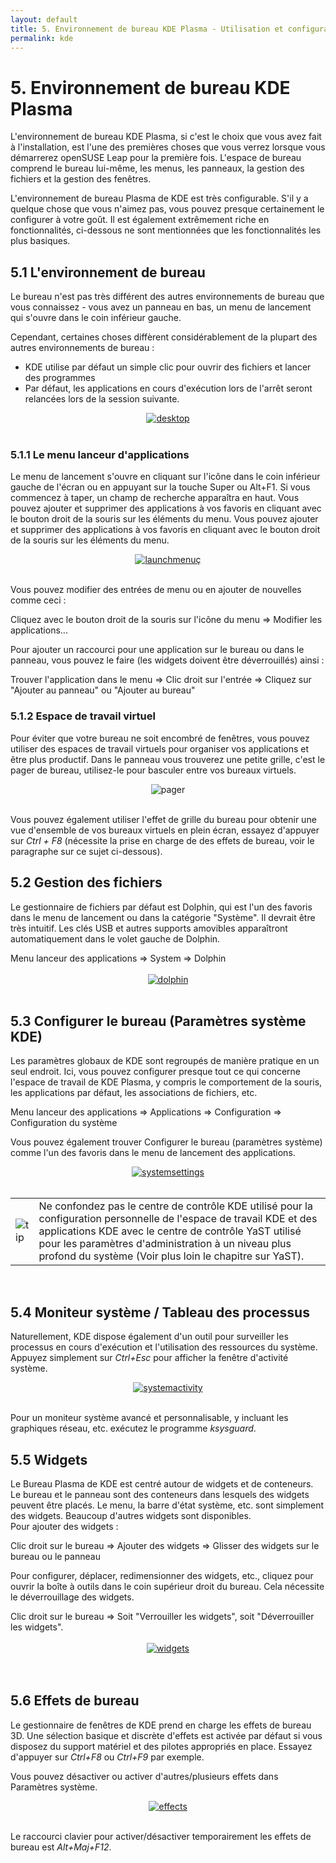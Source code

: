 ```yaml
---
layout: default
title: 5. Environnement de bureau KDE Plasma - Utilisation et configuration de KDE sur ordinateur de bureau ou netbook
permalink: kde
---
```


# 5. Environnement de bureau KDE Plasma

L'environnement de bureau KDE Plasma, si c'est le choix que vous avez fait à l'installation, est l'une des premières choses que vous verrez lorsque vous démarrerez openSUSE Leap pour la première fois. L'espace de bureau comprend le bureau lui-même, les menus, les panneaux, la gestion des fichiers et la gestion des fenêtres.

L'environnement de bureau Plasma de KDE est très configurable. S'il y a quelque chose que vous n'aimez pas, vous pouvez presque certainement le configurer à votre goût. Il est également extrêmement riche en fonctionnalités, ci-dessous ne sont mentionnées que les fonctionnalités les plus basiques.

## 5.1 L'environnement de bureau

Le bureau n'est pas très différent des autres environnements de bureau que vous connaissez - vous avez un panneau en bas, un menu de lancement qui s'ouvre dans le coin inférieur gauche.

Cependant, certaines choses diffèrent considérablement de la plupart des autres environnements de bureau :

- KDE utilise par défaut un simple clic pour ouvrir des fichiers et lancer des programmes
- Par défaut, les applications en cours d'exécution lors de l'arrêt seront relancées lors de la session suivante.

<center><a href="images/screenshots/desktop.png" rel="thumbnail"><img src="images/screenshots/desktopb.png" alt="desktop" class="pic" /></a></center><br />

### 5.1.1 Le menu lanceur d'applications

Le menu de lancement s'ouvre en cliquant sur l'icône dans le coin inférieur gauche de l'écran ou en appuyant sur la touche Super ou Alt+F1. Si vous commencez à taper, un champ de recherche apparaîtra en haut. Vous pouvez ajouter et supprimer des applications à vos favoris en cliquant avec le bouton droit de la souris sur les éléments du menu. Vous pouvez ajouter et supprimer des applications à vos favoris en cliquant avec le bouton droit de la souris sur les éléments du menu.

<center><a href="images/screenshots/launchmenu.png" rel="thumbnail"><img src="images/screenshots/launchmenub.png" alt="launchmenuç" class="pic" /></a></center><br />

Vous pouvez modifier des entrées de menu ou en ajouter de nouvelles comme ceci :

<div class="path">Cliquez avec le bouton droit de la souris sur l'icône du menu  =&gt; Modifier les applications...</div>

Pour ajouter un raccourci pour une application sur le bureau ou dans le panneau, vous pouvez le faire (les widgets doivent être déverrouillés) ainsi :

<div class="path">Trouver l'application dans le menu => Clic droit sur l'entrée => Cliquez sur "Ajouter au panneau" ou "Ajouter au bureau"</div>

### 5.1.2 Espace de travail virtuel

Pour éviter que votre bureau ne soit encombré de fenêtres, vous pouvez utiliser des espaces de travail virtuels pour organiser vos applications et être plus productif. Dans le panneau vous trouverez une petite grille, c'est le pager de bureau, utilisez-le pour basculer entre vos bureaux virtuels.

<center><img src="images/screenshots/pager.png" alt="pager" class="pic" /></center><br />

Vous pouvez également utiliser l'effet de grille du bureau pour obtenir une vue d'ensemble de vos bureaux virtuels en plein écran, essayez d'appuyer sur *Ctrl + F8* (nécessite la prise en charge de des effets de bureau, voir le paragraphe sur ce sujet ci-dessous).

## 5.2 Gestion des fichiers

Le gestionnaire de fichiers par défaut est Dolphin, qui est l'un des favoris dans le menu de lancement ou dans la catégorie "Système". Il devrait être très intuitif. Les clés USB et autres supports amovibles apparaîtront automatiquement dans le volet gauche de Dolphin.
<div class="path">Menu lanceur des applications => System => Dolphin</div><br />


<center><a href="images/screenshots/dolphin.png" rel="thumbnail"><img src="images/screenshots/dolphinb.png" alt="dolphin" class="pic" /></a></center><br />

## 5.3 Configurer le bureau (Paramètres système KDE)

Les paramètres globaux de KDE sont regroupés de manière pratique en un seul endroit. Ici, vous pouvez configurer presque tout ce qui concerne l'espace de travail de KDE Plasma, y compris le comportement de la souris, les applications par défaut, les associations de fichiers, etc.

<div class="path">Menu lanceur des applications => Applications => Configuration => Configuration du système</div>

Vous pouvez également trouver Configurer le bureau (paramètres système) comme l'un des favoris dans le menu de lancement des applications.

<center><a href="images/screenshots/systemsettings.png" rel="thumbnail"><img src="images/screenshots/systemsettingsb.png" alt="systemsettings" class="pic" /></a></center><br />

<div class="tip">
<table>
<tbody>
<tr>
<td><img src="images/pics/tip.png" alt="tip" /></td>
<td>Ne confondez pas le centre de contrôle KDE utilisé pour la configuration personnelle de l'espace de travail KDE et des applications KDE avec le centre de contrôle YaST utilisé pour les paramètres d'administration à un niveau plus profond du système (Voir plus loin le chapitre sur YaST).</td>
</tr>
</tbody>
</table>
</div><br />

## 5.4 Moniteur système / Tableau des processus

Naturellement, KDE dispose également d'un outil pour surveiller les processus en cours d'exécution et l'utilisation des ressources du système. Appuyez simplement sur *Ctrl+Esc* pour afficher la fenêtre d'activité système.

<center><a href="images/screenshots/systemactivity.png" rel="thumbnail"><img src="images/screenshots/systemactivityb.png" alt="systemactivity" class="pic" /></a></center><br />

Pour un moniteur système avancé et personnalisable, y incluant les graphiques réseau, etc. exécutez le programme *ksysguard*.

## 5.5 Widgets

Le Bureau Plasma de KDE est centré autour de widgets et de conteneurs. Le bureau et le panneau sont des conteneurs dans lesquels des widgets peuvent être placés. Le menu, la barre d'état système, etc. sont simplement des widgets. Beaucoup d'autres widgets sont disponibles.  
Pour ajouter des widgets :

<div class="path">Clic droit sur le bureau => Ajouter des widgets => Glisser des widgets sur le bureau ou le panneau</div>

Pour configurer, déplacer, redimensionner des widgets, etc., cliquez pour ouvrir la boîte à outils dans le coin supérieur droit du bureau. Cela nécessite le déverrouillage des widgets.

<div class="path">Clic droit sur le bureau => Soit "Verrouiller les widgets", soit "Déverrouiller les widgets".</div><br/>

<center><a href="images/screenshots/widgets.png" rel="thumbnail"><img src="images/screenshots/widgetsb.png" alt="widgets" class="pic" /></a></center><br /><br />

## 5.6 Effets de bureau

Le gestionnaire de fenêtres de KDE prend en charge les effets de bureau 3D. Une sélection basique et discrète d'effets est activée par défaut si vous disposez du support matériel et des pilotes appropriés en place. Essayez d'appuyer sur *Ctrl+F8* ou *Ctrl+F9* par exemple.

Vous pouvez désactiver ou activer d'autres/plusieurs effets dans Paramètres système.

<center><a href="images/screenshots/effects.png" rel="thumbnail"><img src="images/screenshots/effectsb.png" alt="effects" class="pic" /></a></center><br />

Le raccourci clavier pour activer/désactiver temporairement les effets de bureau est *Alt+Maj+F12*.
